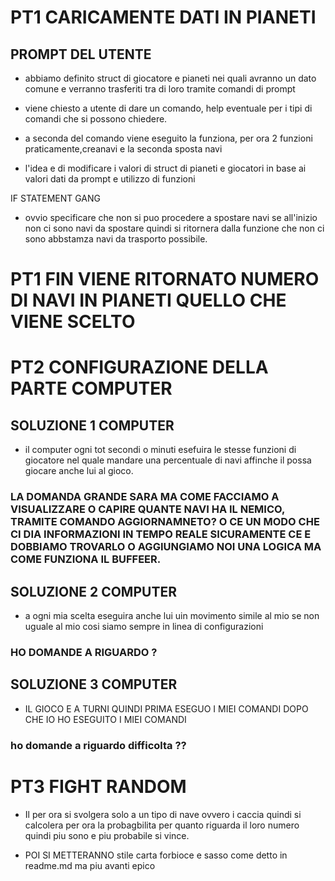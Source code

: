 # PT1 CARICAMENTE DATI IN PIANETI
## PROMPT DEL UTENTE
- abbiamo definito struct di giocatore e pianeti nei quali avranno un dato comune e verranno trasferiti tra di loro tramite comandi di prompt
- viene chiesto a utente di dare un comando, help eventuale per i tipi di comandi che si possono chiedere.
- a seconda del comando viene eseguito la funziona, per ora 2 funzioni praticamente,creanavi e la seconda sposta navi 

- l'idea e di modificare i valori di struct di pianeti e giocatori in base ai valori dati da prompt e utilizzo di funzioni


IF STATEMENT GANG 
- ovvio specificare che non si puo procedere a spostare navi se all'inizio non ci sono navi da spostare quindi si ritornera dalla funzione che non ci sono abbstamza navi da trasporto possibile.
# PT1 FIN VIENE RITORNATO NUMERO DI NAVI IN PIANETI QUELLO CHE VIENE SCELTO

# PT2 CONFIGURAZIONE DELLA PARTE COMPUTER

## SOLUZIONE 1 COMPUTER
- il computer ogni tot secondi o minuti esefuira le stesse funzioni di giocatore nel quale mandare una percentuale di navi affinche il possa giocare anche lui al gioco.
### LA DOMANDA GRANDE SARA MA COME FACCIAMO A VISUALIZZARE O CAPIRE QUANTE NAVI HA IL NEMICO, TRAMITE COMANDO AGGIORNAMNETO? O CE UN MODO CHE CI DIA INFORMAZIONI IN TEMPO REALE SICURAMENTE CE E DOBBIAMO TROVARLO O AGGIUNGIAMO NOI UNA LOGICA MA COME FUNZIONA IL BUFFEER.

## SOLUZIONE 2 COMPUTER
- a ogni mia scelta eseguira anche lui uin movimento simile al mio se non uguale al mio cosi siamo sempre in linea di configurazioni 
### HO DOMANDE A RIGUARDO ?

## SOLUZIONE 3 COMPUTER 
- IL GIOCO E A TURNI QUINDI PRIMA ESEGUO I MIEI COMANDI DOPO CHE IO HO ESEGUITO I MIEI COMANDI 
### ho domande a riguardo difficolta ??

# PT3 FIGHT RANDOM
- Il per ora si svolgera solo a un tipo di nave ovvero i caccia quindi si calcolera per ora la probagbilita per quanto riguarda il loro numero quindi piu sono e piu probabile si vince.

- POI SI METTERANNO stile carta forbioce e sasso come detto in readme.md 
ma piu avanti epico



















